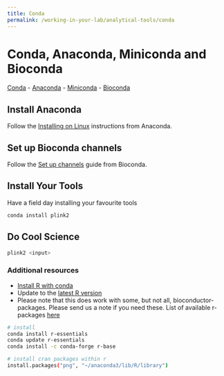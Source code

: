 ```yaml
---
title: Conda
permalink: /working-in-your-lab/analytical-tools/conda
---
```


# Conda, Anaconda, Miniconda and Bioconda

[Conda](https://conda.io/en/latest/) - [Anaconda](https://docs.anaconda.com/anaconda/) - [Miniconda](https://conda.io/en/latest/miniconda.html) - [Bioconda](https://bioconda.github.io)

## Install Anaconda

Follow the [Installing on Linux](https://docs.anaconda.com/anaconda/install/linux/#installation) instructions from Anaconda.

## Set up Bioconda channels

Follow the [Set up channels](https://bioconda.github.io/user/install.html#set-up-channels) guide from Bioconda.

## Install Your Tools

Have a field day installing your favourite tools

```bash
conda install plink2
```

## Do Cool Science

```bash
plink2 <input>
```

### Additional resources

- [Install R with conda](https://conda.io/docs/user-guide/tasks/use-r-with-conda.html)
- Update to the [latest R version](https://anaconda.org/conda-forge/r-base)
- Please note that this does work with some, but not all, bioconductor-packages. Please send us a note if you need these. List of available r-packages [here](https://repo.continuum.io/pkgs/r/linux-64/)

```bash
# install
conda install r-essentials
conda update r-essentials
conda install -c conda-forge r-base

# install cran packages within r
install.packages("png", "~/anaconda3/lib/R/library")
```
